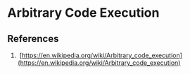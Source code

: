 # Arbitrary Code Execution

## References
1.  [https://en.wikipedia.org/wiki/Arbitrary_code_execution](https://en.wikipedia.org/wiki/Arbitrary_code_execution)